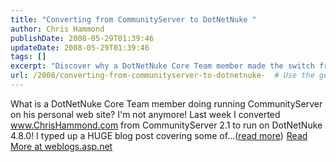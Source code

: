 ```yaml
---
title: "Converting from CommunityServer to DotNetNuke "
author: Chris Hammond
publishDate: 2008-05-29T01:39:46
updateDate: 2008-05-29T01:39:46
tags: []
excerpt: "Discover why a DotNetNuke Core Team member made the switch from CommunityServer to DotNetNuke 4.8.0 on his personal site. Find out more at weblogs.asp.net!"
url: /2008/converting-from-communityserver-to-dotnetnuke-  # Use the generated URL with year
---
```

What is a DotNetNuke Core Team member doing running CommunityServer on his personal web site? I'm not anymore! Last week I converted www.ChrisHammond.com from CommunityServer 2.1 to run on DotNetNuke 4.8.0! I typed up a HUGE blog post covering some of...(<a href="https://weblogs.asp.net/christoc/archive/2008/01/28/converting-from-communityserver-to-dotnetnuke.aspx">read more</a>)<img src="https://weblogs.asp.net/aggbug.aspx?PostID=5668425" width="1" height="1"> <a href="https://weblogs.asp.net/christoc/archive/2008/01/28/converting-from-communityserver-to-dotnetnuke.aspx">Read More at weblogs.asp.net</a>

